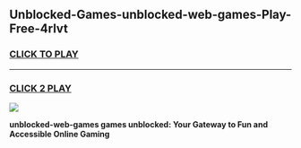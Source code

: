 
## Unblocked-Games-unblocked-web-games-Play-Free-4rlvt
<h3>
<a href="https://premium76.site?title=unblocked-web-games&ref=10A">CLICK TO PLAY</a></h3>
<hr>

<h3>
<a href="https://premium76.site?title=unblocked-web-games&ref=10A">CLICK 2 PLAY</a>
  
</h3>

<a href="https://premium76.site?title=unblocked-web-games&ref=10A"><img src="https://clearcache.store/games.png"></a>


**unblocked-web-games games unblocked: Your Gateway to Fun and Accessible Online Gaming**
